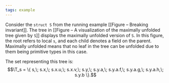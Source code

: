 ```yaml
---
tags: example
---
```

Consider the `struct S` from the running example [[Figure – Breaking invariant]]. The tree in [[Figure – A visualization of the maximally unfolded tree given by `S`]] displays the maximally unfolded version of `S`. In this figure, the root refers to local `s`, and each child denotes a field on the parent. Maximally unfolded means that no leaf in the tree can be unfolded due to them being primitive types in this case.

The set representing this tree is:
$$\T_s = \{ s,\; s.x,\; s.x.u,\; s.x.v,\; s.y,\; s.y.a,\; s.y.a.f,\; s.y.a.g,\; s.y.a.h,\; s.y.b \}.$$
